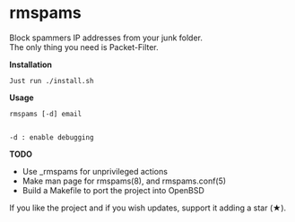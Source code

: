 <html>
<head>
<h1>rmspams</h1>
<p>Block spammers IP addresses from your junk folder.<br>
The only thing you need is Packet-Filter.</p>
</head>
<body>
<b>Installation</b>
<pre><code>Just run ./install.sh</code></pre>
<b>Usage</b>
<pre><code>rmspams [-d] email
<br>
-d : enable debugging</code></pre>
</body>
<footer>
<b>TODO</b>
<ul>
<li>Use _rmspams for unprivileged actions</li>
<li>Make man page for rmspams(8), and rmspams.conf(5)</li>
<li>Build a Makefile to port the project into OpenBSD</li>
</ul>

If you like the project and if you wish updates, support it adding a star (★).
</footer>
</html>
